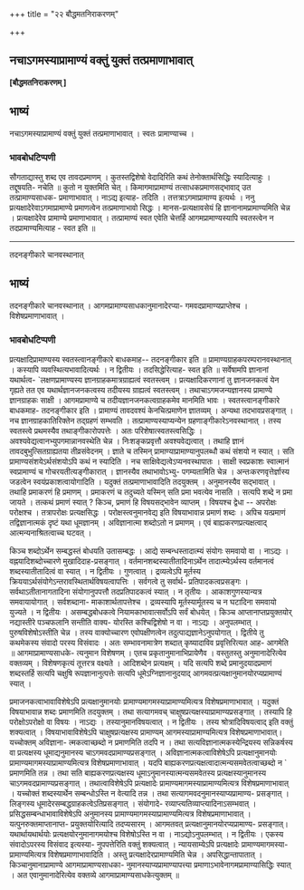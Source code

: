 +++
title = "२२ बौद्धमतनिराकरणम्"

+++


## नचाऽगमस्याप्रामाण्यं वक्तुं युक्तं तत्प्रमाणाभावात्

**\[बौद्धमतनिराकरणम् \]**

## **भाष्यं**

नचाऽगमस्याप्रामाण्यं वक्तुं युक्तं तत्प्रमाणाभावात् । स्वतः प्रामाण्याच्च ।

### **भावबोधटिप्पणी**

सौगताद्यास्तु शब्द एव तावदप्रमाणम् । कुतस्तद्विशेषो वेदादिरिति कथं तेनोक्तार्थसिद्धिः स्यादित्याहुः । तद्दूषयति- नचेति ॥ कुतो न युक्तमिति चेत् । किमागमाप्रामाण्यं तत्साधकप्रमाणसद्भावाद् उत तत्प्रामाण्यसाधक- प्रमाणाभावात् । नाऽद्य इत्याह- तदिति । तत्तत्राऽगमाप्रामाण्य इत्यर्थः । ननु प्रत्यक्षादेरेवाऽगमाप्रामाण्ये प्रमाणत्वेन तत्प्रमाणाभावो सिद्धः । मानस-प्रत्यक्षावसेयं हि ज्ञानानामप्रामाण्यमिति चेन्न । प्रत्यक्षादेरेव प्रामाण्ये प्रमाणाभावात् । तत्प्रामाण्यं स्वत एवेति चेत्तर्हि आगमप्रामाण्यस्यापि स्वतस्त्वेन न तदप्रामाण्यमित्याह - स्वत इति ॥

------------------------------------------------------------------------

तदनङ्गीकारे चानवस्थानात्

## **भाष्यं**

तदनङ्गीकारे चानवस्थानात् । आगमप्रामाण्यसाधकानुमानादेरप्या- गमवदप्रामाण्यप्राप्तेश्च । विशेषप्रमाणाभावात् ।

### **भावबोधटिप्पणी**

प्रत्यक्षादिप्रामाण्यस्य स्वतस्त्वानङ्गीकारे बाधकमाह-- तदनङ्गीकार इति ॥ प्रामाण्यग्राहकपरम्परानवस्थानात् । कस्यापि व्यवस्थित्यभावादित्यर्थः । न द्वितीयः । तदसिद्धेरित्याह- स्वत इति ॥ सर्वेषामपि ज्ञानानां यथार्थत्व- \`लक्षणप्रामाण्यस्य ज्ञानग्राहकमात्रग्राह्यत्वं स्वतस्त्वम् । प्रत्यक्षादिकरणानां तु ज्ञानजनकत्वं येन गृह्यते तत एव यथार्थज्ञानजनकत्वस्य तदीयस्य ग्राह्यत्वं स्वतस्त्वम् । तथाचाऽगमजन्यज्ञानस्य प्रामाण्ये ज्ञानग्राहकः साक्षी । आगमप्रामाण्ये च तदीयज्ञानजनकत्वग्राहकमेव मानमिति भावः । स्वतस्त्वानङ्गीकारे बाधकमाह- तदनङ्गीकार इति । प्रामाण्यं तावदवश्यं केनचित्प्रमाणेन ज्ञातव्यम् । अन्यथा तदभावप्रसङ्गात् । नच ज्ञानग्राहकातिरिक्तेन तद्ग्रहणं सम्भवति । तत्प्रामाण्यस्याप्यन्येन ग्रहणाङ्गीकारेऽनवस्थानात् । तस्य स्वतस्त्वे प्रथमस्यैव तथाङ्गीकारोपपत्तेः । अतः परिशेषात्स्वतस्त्वसिद्धिः । अवश्यवेद्यत्वानभ्युपगमान्नानवस्थेति चेन्न । निःशङ्कप्रवृत्तौ अवश्यवेद्यत्वात् । तथाहि ज्ञानं तावदबुभुत्सितग्राह्यतया तीव्रसंवेदनम् । ज्ञाते च तस्मिन् प्रामाण्याप्रामाण्यानुपलब्धौ कथं संशयो न स्यात् । सति प्रामाण्यसंशयेऽर्थसंशयोऽपि कथं न स्यादिति । नच साक्षिवेद्यत्वेऽप्यनवस्थापातः । साक्षी स्वप्रकाशः स्वात्मानं स्वप्रामाण्यं च गोचरयतीत्यङ्गीकारात् । ज्ञानस्यैव तथाभावोऽभ्यु- पगम्यतामिति चेन्न । अन्तःकरणवृत्तेर्ज्ञास्य जडत्वेन स्वयंप्रकाशत्वायोगादिति । यदुक्तं तत्प्रमाणाभावादिति तदयुक्तम् । अनुमानस्यैव सद्भावात् । तथाहि प्रमाकरणं हि प्रमाणम् । प्रमाकरणं च तदुच्यते यस्मिन् सति प्रमा भवत्येव नासति । सत्यपि शब्दे न प्रमा जायते । तत्कथं प्रमाणं स्यात् ? किञ्च, प्रमाणं हि विषयसद्भावेन व्याप्तम् । विषयश्च द्वेधा -- अपरोक्षः परोक्षश्च । तत्रापरोक्षः प्रत्यक्षसिद्धः । परोक्षस्त्वनुमानवेद्य इति विषयाभावान्न प्रमाणं शब्दः । अपिच यत्प्रमाणं तद्विज्ञानात्मकं दृष्टं यथा धूमज्ञानम् । अविज्ञानात्मा शब्दोऽतो न प्रमाणम् । एवं बाह्यकरणप्रत्यक्षत्वाद् आत्मन्यनाश्रितत्वाच्च घटवत् ।

किञ्च शब्दोऽर्थेन सम्बद्धस्तं बोधयति उतासम्बद्धः । आद्ये सम्बन्धस्तादात्म्यं संयोगः समवायो वा । नाऽद्यः । वह्नयादिशब्दोच्चारणे मुखादिदाह-प्रसङ्गात् । वर्तमानशब्दस्यातीतादिनाऽर्थेन तादात्म्येऽर्थस्य वर्तमानत्वं शब्दस्यातीतादित्वं वा स्यात् । न द्वितीयः । गुणत्वात् । द्रव्यत्वेऽपि मूर्तस्य क्रिययाऽर्थसंयोगेऽन्तरावस्थितार्थविषयत्वापत्तिः । सर्वगत्वे तु सर्वार्थ- प्रतिपादकत्वप्रसङ्गः । सर्वथाऽतीतानागतादिना संयोगानुपपत्तौ तदप्रतिपादकत्वं स्यात् । न तृतीयः । आकाशगुणस्यान्यत्र समवायायोगात् । सर्वशब्दाना- माकाशार्थतापत्तेश्च । द्रव्यस्यापि मूर्तस्यार्मूतस्य च न घटादिना समवायो युज्यते । न द्वितीयः । असम्बद्धबोधकत्वे नियामकाभावात्सर्वोऽपि सर्वं बोधयेत् । किञ्च आप्तानाप्तप्रयुक्तयोर् नद्यास्तीरे पञ्चफलानि सन्तीति वाक्य- योरस्ति कश्चिद्विशेषो न वा । नाऽद्यः । अनुपलम्भात् । पुरुषविशेषोऽस्तीति चेन्न । तस्य वाक्योच्चारण एवोपक्षीणत्वेन तदुत्पाद्यज्ञानेऽनुपयोगात् । द्वितीये तु कथमेकस्य संवादो परस्य विसंवादः । अतः सम्भावनामात्रेण शब्दात् कृष्यादाविव प्रवृत्तिरित्यत आह- आगमेति ॥ आगमाप्रामाण्यसाधके- त्यनुमान विशेषणम् । एतच प्रकृतानुमानाभिप्रायेणैव । वस्तुतस्तु अनुमानादेरित्येव वक्तव्यम् । विशेषणकृत्यं तूत्तरत्र वक्ष्यते । आदिशब्देन प्रत्यक्षम् । यदि सत्यपि शब्दे प्रमानुदयादप्रमाणं शब्दस्तर्हि सत्यपि चक्षुषि रूपज्ञानानुत्पत्तेः सत्यपि धूमेऽग्निज्ञानानुदयाद् आगमवत्प्रत्यक्षानुमानयोरप्यप्रामाण्यं स्यात् ।

प्रमाजनकत्वाभावाविशेषेऽपि प्रत्यक्षानुमानयोः प्रामाण्यमागमस्याप्रामाण्यमित्यत्र विशेषप्रमाणाभावात् । यदुक्तं विषयाभावान्न शब्दः प्रमाणमिति तदयुक्तम् । तथा सत्यागमवच् चाक्षुषप्रत्यक्षस्याप्रामाण्यप्रसङ्गात् । तस्यापि हि परोक्षोऽपरोक्षो वा विषयः । नाऽद्यः । तस्यानुमानविषयत्वात् । न द्वितीयः । तस्य श्रोत्रादिविषयत्वाद् इति वक्तुं शक्यत्वात् । विषयाभावाविशेषेऽपि चाक्षुषप्रत्यक्षस्य प्रामाण्यम् आगमस्याप्रामाण्यमित्यत्र विशेषप्रमाणाभावात्। यच्चोक्तम् अविज्ञाना- त्मकत्वाच्छब्दो न प्रमाणमिति तदपि न । तथा सत्यविज्ञानात्मकस्येन्द्रियस्य सन्निकर्षस्य वा प्रत्यक्षस्य धूमाद्यनुमानस्य चाऽगमवदप्रामाण्यप्रसङ्गात् । अविज्ञानात्मकत्वाविशेषेऽपि प्रत्यक्षानुमानयोः प्रामाण्यमागमस्याप्रामाण्यमित्यत्र विशेषप्रमाणाभावात् । यदपि बाह्यकरणप्रत्यक्षत्वादात्मन्यसमवेतत्वाच्छब्दो न \` प्रमाणमिति तन्न । तथा सति बाह्यकरणप्रत्यक्षस्य धूमाऽनुमानस्यात्मन्यसमवेतस्य प्रत्यक्षस्यानुमानस्य चाऽगमवदप्रामाण्यप्रसङ्गात् । तथात्वाविशेषेऽपि प्रत्यक्षादेः प्रामाण्यमागमस्याप्रामाण्यमित्यत्र विशेषप्रमाणाभावात् । यच्चोक्तं शब्दस्यार्थेन सम्बन्धोऽस्ति न वेत्यादि तन्न । तथा सत्यागमवदनुमानस्याप्यप्रामाण्य- प्रसङ्गात् । लिङ्गस्य धूमादेरसम्बद्धग्राहकत्वेऽतिप्रसङ्गात् । संयोगादे- रव्याप्त्यतिव्याप्त्यादिनाऽसम्भवात् । प्रसिद्धसम्बन्धाभावाविशेषेऽपि अनुमानस्य प्रामाण्यमागमस्याप्रामाण्यमित्यत्र विशेषप्रमाणाभावात् । यत्पुनरुक्तमाप्तानाप्त- प्रयुक्तयोरित्यादि तदप्यसारम् । आगमतवत् प्रत्यक्षानुमानयोरप्यप्रामाण्य- प्रसङ्गात्। यथार्थायथार्थयोः प्रत्यक्षयोरनुमानागमयोश्च विशेषोऽस्ति न वा । नाऽद्योऽनुपलम्भात् । न द्वितीयः । एकस्य संवादोऽपरस्य विसंवाद इत्यस्या- नुपपत्तेरिति वक्तुं शक्यत्वात् । न्यायसाम्येऽपि प्रत्यक्षादेः प्रामाण्यमागमस्या- प्रामाण्यमित्यत्र विशेषप्रमाणाभावादिति । अस्तु प्रत्यक्षादेरप्रामाण्यमिति चेन्न । अपसिद्धान्तापातात् । किञ्चानुमानाप्रामाण्ये आगमाप्रामाण्यसाधका- नुमानस्याप्यप्रामाण्यापत्त्या प्रमाणाऽभावेनागमप्रामाण्यासिद्धिः स्यात् । अत एवानुमानादेरित्येव वक्तव्ये आगमाप्रामाण्यसाधकेत्युक्तम् ॥

